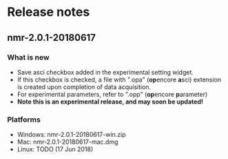 # Release notes

## nmr-2.0.1-20180617
### What is new
- Save asci checkbox added in the experimental setting widget.
- If this checkbox is checked, a file with ".opa" (**op**encore **a**sci) extension is created upon completion of data acquisition.
- For experimental parameters, refer to ".opp" (**op**encore **p**arameter)
- **Note this is an experimental release, and may soon be updated!**

### Platforms
- Windows: nmr-2.0.1-20180617-win.zip
- Mac: nmr-2.0.1-20180617-mac.dmg
- Linux: TODO (17 Jun 2018)
